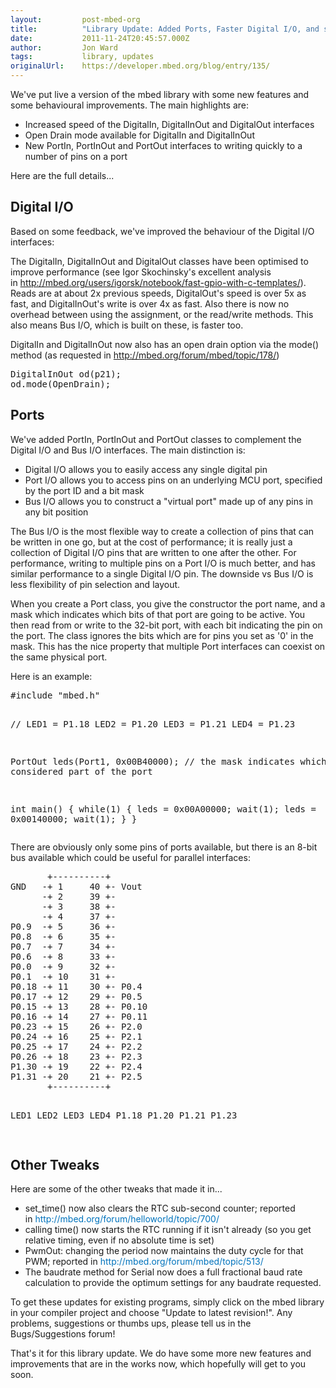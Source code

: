 ```yaml
---
layout:         post-mbed-org
title:          "Library Update: Added Ports, Faster Digital I/O, and some tweaks"
date:           2011-11-24T20:45:57.000Z
author:         Jon Ward
tags:           library, updates
originalUrl:    https://developer.mbed.org/blog/entry/135/
---
```


<p>
  We've put live a version of the mbed library with some new
  features and some behavioural&nbsp;improvements. The main
  highlights are:
</p>
<ul>
  <li>Increased speed of the DigitalIn, DigitalInOut and DigitalOut
  interfaces
  </li>
  <li>Open Drain mode available for DigitalIn and DigitalInOut
  </li>
  <li>New PortIn, PortInOut and PortOut interfaces to writing
  quickly to a number of pins on a port
  </li>
</ul>
<p>
  Here are the full details...
</p>
<h2>
  Digital I/O
</h2>
<p>
  Based on some feedback, we've improved the behaviour of the
  Digital I/O interfaces:
</p>
<p>
  The DigitalIn, DigitalInOut and DigitalOut classes have been
  optimised to improve performance (see Igor Skochinsky's excellent
  analysis in&nbsp;<a href=
  "http://mbed.org/users/igorsk/notebook/fast-gpio-with-c-templates/">http://mbed.org/users/igorsk/notebook/fast-gpio-with-c-templates/</a>).
  Reads are at about 2x previous speeds, DigitalOut's speed is over
  5x as fast, and DigitalInOut's write is over 4x as fast. Also
  there is now no overhead between using the assignment, or the
  read/write methods. This also means Bus I/O, which is built on
  these, is faster too.
</p>
<p>
  DigitalIn and DigitalInOut now also has an open drain option via
  the mode() method (as requested in&nbsp;<a href=
  "http://mbed.org/forum/mbed/topic/178/">http://mbed.org/forum/mbed/topic/178/</a>)
</p>
<pre>
DigitalInOut od(p21);
od.mode(OpenDrain);
</pre>
<h2>
  Ports
</h2>
<p>
  We've added PortIn, PortInOut and PortOut classes to complement
  the Digital I/O and Bus I/O interfaces. The main distinction is:
</p>
<ul>
  <li>Digital I/O allows you to easily access any single digital
  pin
  </li>
  <li>Port I/O allows you to access pins on an underlying MCU port,
  specified by the port ID and a bit mask
  </li>
  <li>Bus I/O allows you to construct a "virtual port" made up of
  any pins in any bit position
  </li>
</ul>
<p>
  The Bus I/O is the most flexible way to create a collection of
  pins that can be written in one go, but at the cost of
  performance; it is really just a collection of Digital I/O pins
  that are written to one after the other.&nbsp;For performance,
  writing to multiple pins on a Port I/O is much better, and has
  similar performance to a single Digital I/O pin. The downside vs
  Bus I/O is less flexibility of pin selection and layout.
</p>
<p>
  When you create a Port class, you give the constructor the port
  name, and a mask which indicates which bits of that port are
  going to be active. You then read from or write to the 32-bit
  port, with each bit indicating the pin on the port. The class
  ignores the bits which are for pins you set as '0' in the mask.
  This has the nice property that multiple Port interfaces can
  coexist on the same physical port.
</p>
<p>
  Here is an example:
</p>
<pre>
#include "mbed.h"

// LED1 = P1.18  LED2 = P1.20  LED3 = P1.21  LED4 = P1.23

PortOut leds(Port1, 0x00B40000);   // the mask indicates which bits are considered part of the port

int main() {
    while(1) {
        leds = 0x00A00000;
        wait(1);
        leds = 0x00140000;
        wait(1);
    }
}
</pre>
<p>
  There are&nbsp;obviously&nbsp;only some pins of ports available,
  but there is an 8-bit bus available which could be useful for
  parallel interfaces:
</p>
<pre>
       +----------+
GND   -+ 1     40 +- Vout
      -+ 2     39 +-    
      -+ 3     38 +-     
      -+ 4     37 +-    
P0.9  -+ 5     36 +-
P0.8  -+ 6     35 +-
P0.7  -+ 7     34 +-
P0.6  -+ 8     33 +-
P0.0  -+ 9     32 +-
P0.1  -+ 10    31 +-
P0.18 -+ 11    30 +- P0.4
P0.17 -+ 12    29 +- P0.5
P0.15 -+ 13    28 +- P0.10
P0.16 -+ 14    27 +- P0.11
P0.23 -+ 15    26 +- P2.0
P0.24 -+ 16    25 +- P2.1
P0.25 -+ 17    24 +- P2.2
P0.26 -+ 18    23 +- P2.3
P1.30 -+ 19    22 +- P2.4
P1.31 -+ 20    21 +- P2.5
       +----------+ 

LED1   LED2   LED3  LED4
P1.18  P1.20  P1.21 P1.23   
</pre>
<h2>
  Other Tweaks
</h2>
<p>
  Here are some of the other tweaks that made it in...
</p>
<ul>
  <li>set_time() now also clears the RTC sub-second counter;
  reported in&nbsp;<a href=
  "http://mbed.org/forum/helloworld/topic/700/" style=
  "text-decoration: none; color: #0073bd !important;">http://mbed.org/forum/helloworld/topic/700/</a>
  </li>
  <li>calling time() now starts the RTC running if it isn't already
  (so you get relative timing, even if no absolute time is set)
  </li>
  <li>PwmOut: changing the period now maintains the duty cycle for
  that PWM; reported in&nbsp;<a href=
  "http://mbed.org/forum/mbed/topic/513/" style=
  "text-decoration: none; color: #0073bd !important;">http://mbed.org/forum/mbed/topic/513/</a>
  </li>
  <li>The baudrate method for Serial now does a full fractional
  baud rate calculation to provide the optimum settings for any
  baudrate requested.
  </li>
</ul>
<p>
  To get these updates for existing programs, simply click on the
  mbed library in your compiler project and choose "Update to
  latest revision!". Any problems, suggestions or thumbs ups,
  please tell us in the Bugs/Suggestions forum!
</p>
<p>
  That's it for this library update. We do have some more new
  features and improvements that are in the works now, which
  hopefully will get to you soon.
</p>


